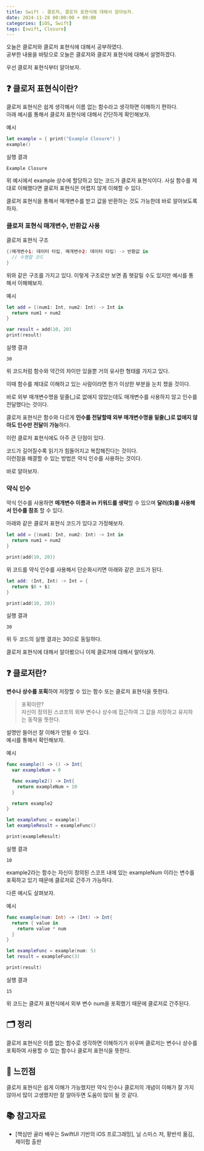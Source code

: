 ```yaml
---
title: Swift - 클로저, 클로저 표현식에 대해서 알아보자.
date: 2024-11-28 00:00:00 + 09:00
categories: [iOS, Swift]
tags: [swift, Closure]
---
```


오늘은 클로저와 클로저 표현식에 대해서 공부하였다.<Br>
공부한 내용을 바탕으로 오늘은 클로저와 클로저 표현식에 대해서 설명하겠다.

우선 클로저 표현식부터 알아보자.

## ❓ **클로저 표현식이란?**
클로저 표현식은 쉽게 생각해서 이름 없는 함수라고 생각하면 이해하기 편하다.<br>
아래 예시를 통해서 클로저 표현식에 대해서 간단하게 확인해보자.

예시
```swift
let example = { print("Example Closure") }
example()
```
실행 결과
```
Example Closure
```
위 예시에서 example 상수에 할당하고 있는 코드가 클로저 표현식이다. 사실 함수를 제대로 이해했다면 클로저 표현식은 어렵지 않게 이해할 수 있다.

클로저 표현식을 통해서 매개변수를 받고 값을 반환하는 것도 가능한데 바로 알아보도록 하자.

### **클로저 표현식 매개변수, 반환값 사용**
클로저 표현식 구조
```swift
{(매개변수1: 데이터 타입, 매개변수2: 데이터 타입) -> 반환값 in 
  // 수행할 코드
}
```

위와 같은 구조를 가지고 있다. 이렇게 구조로만 보면 좀 헷갈릴 수도 있지만 예시를 통해서 이해해보자.

예시
```swift
let add = {(num1: Int, num2: Int) -> Int in
  return num1 + num2
}

var result = add(10, 20)
print(result)
```

실행 결과
```
30
```

위 코드처럼 함수와 약간의 차이만 있을뿐 거의 유사한 형태를 가지고 있다.

이때 함수를 제대로 이해하고 있는 사람이라면 뭔가 이상한 부분을 눈치 챘을 것이다.

바로 외부 매개변수명을 밑줄(_)로 없애지 않았는데도 매개변수를 사용하지 않고 인수를 전달했다는 것이다.

클로저 표현식은 함수와 다르게 **인수를 전달할때 외부 매개변수명을 밑줄(_)로 없애지 않아도 인수만 전달이 가능**하다.

이런 클로저 표현식에도 아주 큰 단점이 있다.

코드가 길어질수록 읽기가 힘들어지고 복잡해진다는 것이다.<Br>
이런점을 해결할 수 있는 방법은 약식 인수를 사용하는 것이다.

바로 알아보자.

### **약식 인수**
약식 인수를 사용하면 **매개변수 이름과 in 키워드를 생략**할 수 있으며 **달러($)를 사용해서 인수를 참조** 할 수 있다.<br>

아래와 같은 클로저 표현식 코드가 있다고 가정해보자.
```swift
let add = {(num1: Int, num2: Int) -> Int in 
  return num1 + num2
}

print(add(10, 20))
``` 
위 코드를 약식 인수를 사용해서 단순화시키면 아래와 같은 코드가 된다.
```swift
let add: (Int, Int) -> Int = {
  return $0 + $1
}

print(add(10, 20))
```

실행 결과
```
30
```
위 두 코드의 실행 결과는 30으로 동일하다.

클로저 표현식에 대해서 알아봤으니 이제 클로저에 대해서 알아보자.
## ❓ **클로저란?**
**변수나 상수를 포획**하여 저장할 수 있는 함수 또는 클로저 표현식을 뜻한다.

>포획이란?<Br>
>자신이 정의된 스코프의 외부 변수나 상수에 접근하여 그 값을 저장하고 유지하는 동작을 뜻한다.

설명만 들어선 잘 이해가 안될 수 있다.<Br>
예시를 통해서 확인해보자.

예시
```swift
func example() -> () -> Int{
  var exampleNum = 0

  func example2() -> Int{
    return exampleNum + 10
  }

  return example2
}

let exampleFunc = example()
let exampleResult = exampleFunc()

print(exampleResult)
```

실행 결과
```
10
```
example2라는 함수는 자신이 정의된 스코프 내에 있는 exampleNum 이라는 변수를 포획하고 있기 때문에 클로저로 간주가 가능하다.

다른 예시도 살펴보자.

예시
```swift
func example(num: Int) -> (Int) -> Int{
  return { value in
    return value * num
  }
}

let exampleFunc = example(num: 5)
let result = exampleFunc(3)

print(result)
```

실행 결과
```
15
```
위 코드는 클로저 표현식에서 외부 변수 num을 포획했기 때문에 클로저로 간주된다.

## 🗂️ **정리**
클로저 표현식은 이름 없는 함수로 생각하면 이해하기가 쉬우며 클로저는 변수나 상수를 포획하여 사용할 수 있는 함수나 클로저 표현식을 뜻한다.

## 💭 **느낀점**
클로저 표현식은 쉽게 이해가 가능했지만 약식 인수나 클로저의 개념이 이해가 잘 가지 않아서 많이 고생했지만 잘 알아두면 도움이 많이 될 것 같다.

## 📚 **참고자료**
- [핵심만 골라 배우는 SwiftUI 기반의 iOS 프로그래밍], 닐 스미스 저, 황반석 옮김, 제이펍 출판